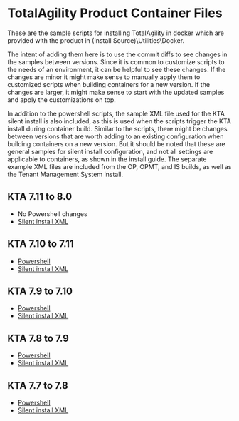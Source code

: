# TotalAgility Product Container Files

These are the sample scripts for installing TotalAgility in docker which are provided with the product in (Install Source)\Utilities\Docker.  

The intent of adding them here is to use the commit diffs to see changes in the samples between versions.  Since it is common to customize scripts to the needs of an environment, it can be helpful to see these changes.  If the changes are minor it might make sense to manually apply them to customized scripts when building containers for a new version.  If the changes are larger, it might make sense to start with the updated samples and apply the customizations on top.

In addition to the powershell scripts, the sample XML file used for the KTA silent install is also included, as this is used when the scripts trigger the KTA install during container build.  Similar to the scripts, there might be changes between versions that are worth adding to an existing configuration when building containers on a new version.  But it should be noted that these are general samples for silent install configuration, and not all settings are applicable to containers, as shown in the install guide.  The separate example XML files are included from the OP, OPMT, and IS builds, as well as the Tenant Management System install.

## KTA 7.11 to 8.0

* No Powershell changes
* [Silent install XML](https://github.com/smklancher/TotalAgilityProductContainerFiles/commit/2b281f07d0b80d5fff574ec24c54c635c97b629c)

## KTA 7.10 to 7.11

* [Powershell](https://github.com/smklancher/TotalAgilityProductContainerFiles/commit/e069a3ddd62ca864a4f75b68e242448f29222ec2)
* [Silent install XML](https://github.com/smklancher/TotalAgilityProductContainerFiles/commit/4f7842a47fe5c1774183cebdf52a874da32fe17d)

## KTA 7.9 to 7.10

* [Powershell](https://github.com/smklancher/TotalAgilityProductContainerFiles/commit/dc6a4cf5bafc8cd83555e9962d581d3140662b66)
* [Silent install XML](https://github.com/smklancher/TotalAgilityProductContainerFiles/commit/dc6a4cf5bafc8cd83555e9962d581d3140662b66#diff-ee9b5fd13c68c3a5443589ebd31368737dd15c0c830192c095246692d3e35cba)

## KTA 7.8 to 7.9

* [Powershell](https://github.com/smklancher/TotalAgilityProductContainerFiles/commit/9e04b9e4fb75fb93a8ce8af1a21e61e93eb88d41)
* [Silent install XML](https://github.com/smklancher/TotalAgilityProductContainerFiles/commit/f8ed9a545b4aa9968ee0fd506f237b4df6feaee2)

## KTA 7.7 to 7.8

* [Powershell](https://github.com/smklancher/TotalAgilityProductContainerFiles/commit/98f37a23601911cc5713b9f76d72bd326dd63317)
* [Silent install XML](https://github.com/smklancher/TotalAgilityProductContainerFiles/commit/4eeb54e9c42249787a640a1ecefcfa5ece143efa)
